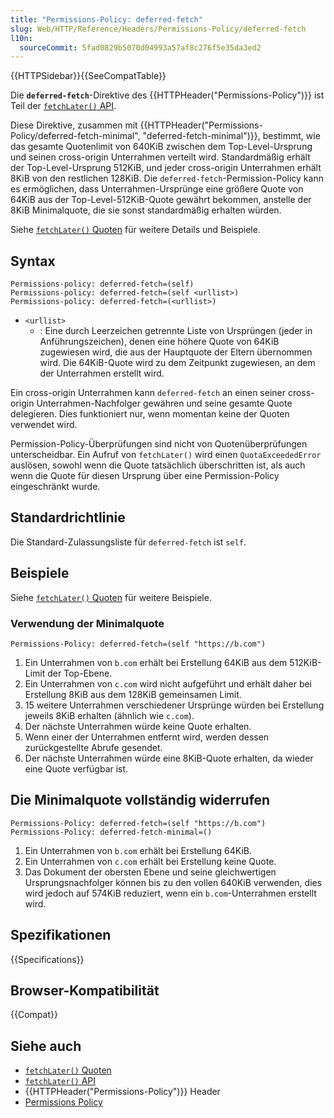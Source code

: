 ```yaml
---
title: "Permissions-Policy: deferred-fetch"
slug: Web/HTTP/Reference/Headers/Permissions-Policy/deferred-fetch
l10n:
  sourceCommit: 5fad0829b5070d04993a57af8c276f5e35da3ed2
---
```


{{HTTPSidebar}}{{SeeCompatTable}}

Die **`deferred-fetch`**-Direktive des {{HTTPHeader("Permissions-Policy")}} ist Teil der [`fetchLater()` API](/de/docs/Web/API/fetchLater_API).

Diese Direktive, zusammen mit {{HTTPHeader("Permissions-Policy/deferred-fetch-minimal", "deferred-fetch-minimal")}}, bestimmt, wie das gesamte Quotenlimit von 640KiB zwischen dem Top-Level-Ursprung und seinen cross-origin Unterrahmen verteilt wird. Standardmäßig erhält der Top-Level-Ursprung 512KiB, und jeder cross-origin Unterrahmen erhält 8KiB von den restlichen 128KiB. Die `deferred-fetch`-Permission-Policy kann es ermöglichen, dass Unterrahmen-Ursprünge eine größere Quote von 64KiB aus der Top-Level-512KiB-Quote gewährt bekommen, anstelle der 8KiB Minimalquote, die sie sonst standardmäßig erhalten würden.

Siehe [`fetchLater()` Quoten](/de/docs/Web/API/fetchLater_API/fetchLater_quotas) für weitere Details und Beispiele.

## Syntax

```http
Permissions-policy: deferred-fetch=(self)
Permissions-policy: deferred-fetch=(self <urllist>)
Permissions-policy: deferred-fetch=(<urllist>)
```

- `<urllist>`
  - : Eine durch Leerzeichen getrennte Liste von Ursprüngen (jeder in Anführungszeichen), denen eine höhere Quote von 64KiB zugewiesen wird, die aus der Hauptquote der Eltern übernommen wird. Die 64KiB-Quote wird zu dem Zeitpunkt zugewiesen, an dem der Unterrahmen erstellt wird.

Ein cross-origin Unterrahmen kann `deferred-fetch` an einen seiner cross-origin Unterrahmen-Nachfolger gewähren und seine gesamte Quote delegieren. Dies funktioniert nur, wenn momentan keine der Quoten verwendet wird.

Permission-Policy-Überprüfungen sind nicht von Quotenüberprüfungen unterscheidbar. Ein Aufruf von `fetchLater()` wird einen `QuotaExceededError` auslösen, sowohl wenn die Quote tatsächlich überschritten ist, als auch wenn die Quote für diesen Ursprung über eine Permission-Policy eingeschränkt wurde.

## Standardrichtlinie

Die Standard-Zulassungsliste für `deferred-fetch` ist `self`.

## Beispiele

Siehe [`fetchLater()` Quoten](/de/docs/Web/API/fetchLater_API/fetchLater_quotas) für weitere Beispiele.

### Verwendung der Minimalquote

```http
Permissions-Policy: deferred-fetch=(self "https://b.com")
```

1. Ein Unterrahmen von `b.com` erhält bei Erstellung 64KiB aus dem 512KiB-Limit der Top-Ebene.
2. Ein Unterrahmen von `c.com` wird nicht aufgeführt und erhält daher bei Erstellung 8KiB aus dem 128KiB gemeinsamen Limit.
3. 15 weitere Unterrahmen verschiedener Ursprünge würden bei Erstellung jeweils 8KiB erhalten (ähnlich wie `c.com`).
4. Der nächste Unterrahmen würde keine Quote erhalten.
5. Wenn einer der Unterrahmen entfernt wird, werden dessen zurückgestellte Abrufe gesendet.
6. Der nächste Unterrahmen würde eine 8KiB-Quote erhalten, da wieder eine Quote verfügbar ist.

## Die Minimalquote vollständig widerrufen

```http
Permissions-Policy: deferred-fetch=(self "https://b.com")
Permissions-Policy: deferred-fetch-minimal=()
```

1. Ein Unterrahmen von `b.com` erhält bei Erstellung 64KiB.
2. Ein Unterrahmen von `c.com` erhält bei Erstellung keine Quote.
3. Das Dokument der obersten Ebene und seine gleichwertigen Ursprungsnachfolger können bis zu den vollen 640KiB verwenden, dies wird jedoch auf 574KiB reduziert, wenn ein `b.com`-Unterrahmen erstellt wird.

## Spezifikationen

{{Specifications}}

## Browser-Kompatibilität

{{Compat}}

## Siehe auch

- [`fetchLater()` Quoten](/de/docs/Web/API/fetchLater_API/fetchLater_quotas)
- [`fetchLater()` API](/de/docs/Web/API/fetchLater_API)
- {{HTTPHeader("Permissions-Policy")}} Header
- [Permissions Policy](/de/docs/Web/HTTP/Guides/Permissions_Policy)

